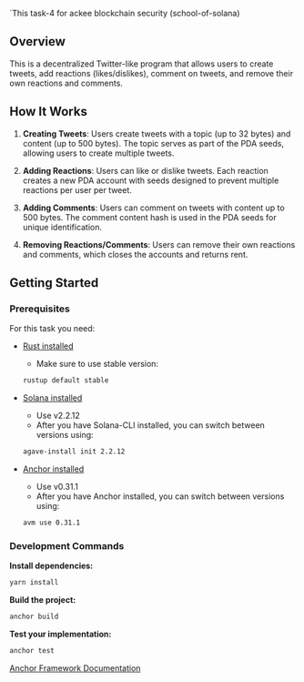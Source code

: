 `This task-4 for ackee blockchain security (school-of-solana)

## Overview

This is a decentralized Twitter-like program that allows users to create tweets, add reactions (likes/dislikes), comment on tweets, and remove their own reactions and comments.


## How It Works

1. **Creating Tweets**: Users create tweets with a topic (up to 32 bytes) and content (up to 500 bytes). The topic serves as part of the PDA seeds, allowing users to create multiple tweets.

2. **Adding Reactions**: Users can like or dislike tweets. Each reaction creates a new PDA account with seeds designed to prevent multiple reactions per user per tweet.

3. **Adding Comments**: Users can comment on tweets with content up to 500 bytes. The comment content hash is used in the PDA seeds for unique identification.

4. **Removing Reactions/Comments**: Users can remove their own reactions and comments, which closes the accounts and returns rent.

## Getting Started

### Prerequisites
For this task you need:
- [Rust installed](https://www.rust-lang.org/tools/install)
    - Make sure to use stable version:
    ```bash
    rustup default stable
    ```
- [Solana installed](https://docs.solana.com/cli/install-solana-cli-tools)
    - Use v2.2.12
    - After you have Solana-CLI installed, you can switch between versions using:
    ```bash
    agave-install init 2.2.12
    ```

- [Anchor installed](https://www.anchor-lang.com/docs/installation)
    - Use v0.31.1
    - After you have Anchor installed, you can switch between versions using:
    ```bash
    avm use 0.31.1
    ```

### Development Commands

**Install dependencies:**
```bash
yarn install
```

**Build the project:**
```bash
anchor build
```

**Test your implementation:**
```bash
anchor test
```

[Anchor Framework Documentation](https://www.anchor-lang.com/)


